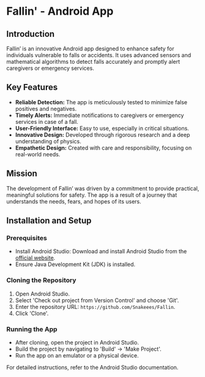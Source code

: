 # Fallin' - Android App

## Introduction
Fallin’ is an innovative Android app designed to enhance safety for individuals vulnerable to falls or accidents. It uses advanced sensors and mathematical algorithms to detect falls accurately and promptly alert caregivers or emergency services.

## Key Features
- **Reliable Detection:** The app is meticulously tested to minimize false positives and negatives.
- **Timely Alerts:** Immediate notifications to caregivers or emergency services in case of a fall.
- **User-Friendly Interface:** Easy to use, especially in critical situations.
- **Innovative Design:** Developed through rigorous research and a deep understanding of physics.
- **Empathetic Design:** Created with care and responsibility, focusing on real-world needs.

## Mission
The development of Fallin’ was driven by a commitment to provide practical, meaningful solutions for safety. The app is a result of a journey that understands the needs, fears, and hopes of its users.

## Installation and Setup

### Prerequisites
- Install Android Studio: Download and install Android Studio from the [official website](https://developer.android.com/studio).
- Ensure Java Development Kit (JDK) is installed.

### Cloning the Repository
1. Open Android Studio.
2. Select 'Check out project from Version Control' and choose 'Git'.
3. Enter the repository URL: `https://github.com/Snakeees/Fallin`.
4. Click 'Clone'.

### Running the App
- After cloning, open the project in Android Studio.
- Build the project by navigating to 'Build' -> 'Make Project'.
- Run the app on an emulator or a physical device.

For detailed instructions, refer to the Android Studio documentation.
